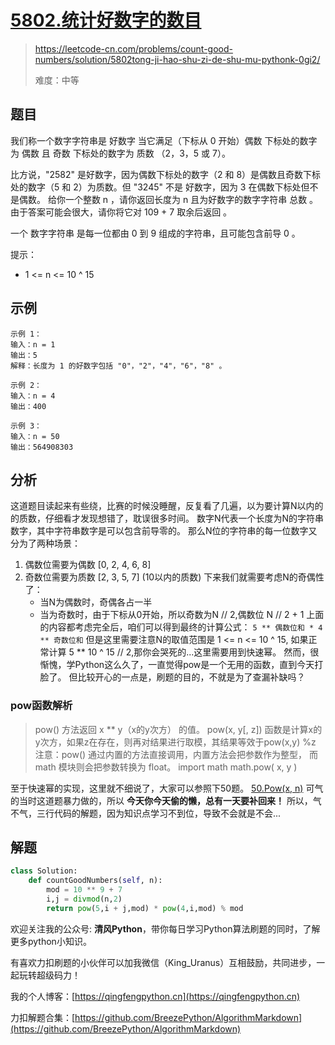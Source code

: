 # [5802.统计好数字的数目](https://leetcode-cn.com/problems/count-good-numbers/solution/5802tong-ji-hao-shu-zi-de-shu-mu-pythonk-0gi2/)
> https://leetcode-cn.com/problems/count-good-numbers/solution/5802tong-ji-hao-shu-zi-de-shu-mu-pythonk-0gi2/
> 
> 难度：中等

## 题目

我们称一个数字字符串是 好数字 当它满足（下标从 0 开始）偶数 下标处的数字为 偶数 且 奇数 下标处的数字为 质数 （2，3，5 或 7）。

比方说，"2582" 是好数字，因为偶数下标处的数字（2 和 8）是偶数且奇数下标处的数字（5 和 2）为质数。但 "3245" 不是 好数字，因为 3 在偶数下标处但不是偶数。
给你一个整数 n ，请你返回长度为 n 且为好数字的数字字符串 总数 。由于答案可能会很大，请你将它对 109 + 7 取余后返回 。

一个 数字字符串 是每一位都由 0 到 9 组成的字符串，且可能包含前导 0 。

提示：
- 1 <= n <= 10 ^ 15
## 示例

```
示例 1：
输入：n = 1
输出：5
解释：长度为 1 的好数字包括 "0"，"2"，"4"，"6"，"8" 。

示例 2：
输入：n = 4
输出：400

示例 3：
输入：n = 50
输出：564908303
```

## 分析

这道题目读起来有些绕，比赛的时候没睡醒，反复看了几遍，以为要计算N以内的的质数，仔细看才发现想错了，耽误很多时间。
数字N代表一个长度为N的字符串数字，其中字符串数字是可以包含前导零的。
那么N位的字符串的每一位数字又分为了两种场景：
1. 偶数位需要为偶数 [0, 2, 4, 6, 8]
2. 奇数位需要为质数 [2, 3, 5, 7] (10以内的质数)
下来我们就需要考虑N的奇偶性了：
   - 当N为偶数时，奇偶各占一半
   - 当为奇数时，由于下标从0开始，所以奇数为N // 2,偶数位 N // 2 + 1
上面的内容都考虑完全后，咱们可以得到最终的计算公式：
`5 ** 偶数位和 * 4 ** 奇数位和`
但是这里需要注意N的取值范围是 1 <= n <= 10 ^ 15,
如果正常计算 5 ** 10 ^ 15 // 2,那你会哭死的...这里需要用到快速幂。
然而，很惭愧，学Python这么久了，一直觉得pow是一个无用的函数，直到今天打脸了。
但比较开心的一点是，刷题的目的，不就是为了查漏补缺吗？

### pow函数解析
> pow() 方法返回 x ** y（x的y次方） 的值。
> pow(x, y[, z])
> 函数是计算x的y次方，如果z在存在，则再对结果进行取模，其结果等效于pow(x,y) %z
> 注意：pow() 通过内置的方法直接调用，内置方法会把参数作为整型，
> 而 math 模块则会把参数转换为 float。
> import math
> math.pow( x, y )

至于快速幂的实现，这里就不细说了，大家可以参照下50题。
[50.Pow(x, n)](https://leetcode-cn.com/problems/powx-n/)
可气的当时这道题暴力做的，所以 **今天你今天偷的懒，总有一天要补回来！**
所以，气不气，三行代码的解题，因为知识点学习不到位，导致不会就是不会...


## 解题

```python
class Solution:
    def countGoodNumbers(self, n):
        mod = 10 ** 9 + 7
        i,j = divmod(n,2)
        return pow(5,i + j,mod) * pow(4,i,mod) % mod
```

欢迎关注我的公众号: **清风Python**，带你每日学习Python算法刷题的同时，了解更多python小知识。

有喜欢力扣刷题的小伙伴可以加我微信（King_Uranus）互相鼓励，共同进步，一起玩转超级码力！

我的个人博客：[https://qingfengpython.cn](https://qingfengpython.cn)

力扣解题合集：[https://github.com/BreezePython/AlgorithmMarkdown](https://github.com/BreezePython/AlgorithmMarkdown)